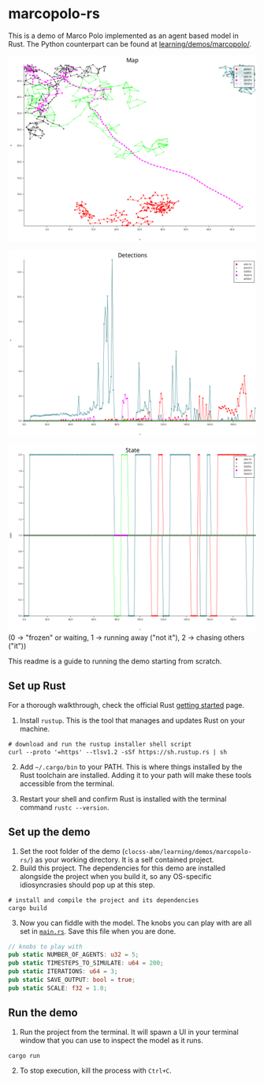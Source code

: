 # marcopolo-rs

This is a demo of Marco Polo implemented as an agent based model in Rust. The
Python counterpart can be found at [learning/demos/marcopolo/](./marcopolo/).

![map](assets/Map_0.png)

![detections](assets/Detections_0.png)

![state](assets/State_0.png)
(0 -> "frozen" or waiting, 1 -> running away ("not it"), 2 -> chasing others ("it"))

This readme is a guide to running the demo starting from scratch.

## Set up Rust

For a thorough walkthrough, check the official Rust [getting started](https://www.rust-lang.org/learn/get-started) page.

1. Install `rustup`. This is the tool that manages and updates Rust on your machine.

```shell
# download and run the rustup installer shell script
curl --proto '=https' --tlsv1.2 -sSf https://sh.rustup.rs | sh
```

2. Add `~/.cargo/bin` to your PATH. This is where things installed by the Rust
toolchain are installed. Adding it to your path will make these tools accessible
from the terminal.

3. Restart your shell and confirm Rust is installed with the terminal command `rustc --version`.

## Set up the demo

1. Set the root folder of the demo (`clocss-abm/learning/demos/marcopolo-rs/`)
as your working directory. It is a self contained project.
2. Build this project. The dependencies for this demo are installed alongside
the project when you build it, so any OS-specific idiosyncrasies should pop up
at this step.

```shell
# install and compile the project and its dependencies
cargo build
```

3. Now you can fiddle with the model. The knobs you can play with are all set in [`main.rs`](src/main.rs).
Save this file when you are done.

```rust
// knobs to play with
pub static NUMBER_OF_AGENTS: u32 = 5;
pub static TIMESTEPS_TO_SIMULATE: u64 = 200;
pub static ITERATIONS: u64 = 3;
pub static SAVE_OUTPUT: bool = true;
pub static SCALE: f32 = 1.0;
```

## Run the demo

1. Run the project from the terminal. It will spawn a UI in your terminal window
that you can use to inspect the model as it runs.

```shell
cargo run
```

2. To stop execution, kill the process with `Ctrl+C`.
